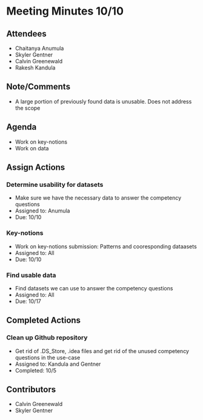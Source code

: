 # Meeting Minutes 10/10

## Attendees
* Chaitanya Anumula
* Skyler Gentner
* Calvin Greenewald
* Rakesh Kandula

## Note/Comments
* A large portion of previously found data is unusable. Does not address the scope 

## Agenda
* Work on key-notions
* Work on data

## Assign Actions
### Determine usability for datasets
* Make sure we have the necessary data to answer the competency questions
* Assigned to: Anumula
* Due: 10/10

### Key-notions
* Work on key-notions submission: Patterns and cooresponding dataasets 
* Assigned to: All
* Due: 10/10

### Find usable data
* Find datasets we can use to answer the competency questions
* Assigned to: All
* Due: 10/17

## Completed Actions
### Clean up Github repository
* Get rid of .DS_Store, .idea files and get rid of the unused competency questions in the use-case
* Assigned to: Kandula and Gentner
* Completed: 10/5

## Contributors
* Calvin Greenewald
* Skyler Gentner

